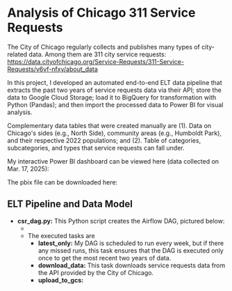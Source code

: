 # Analysis of Chicago 311 Service Requests

The City of Chicago regularly collects and publishes many types of city-related data. Among them are 311 city service requests: https://data.cityofchicago.org/Service-Requests/311-Service-Requests/v6vf-nfxy/about_data

In this project, I developed an automated end-to-end ELT data pipeline that extracts the past two years of service requests data via their API; store the data to Google Cloud Storage; load it to BigQuery for transformation with Python (Pandas); and then import the processed data to Power BI for visual analysis.

Complementary data tables that were created manually are (1). Data on Chicago's sides (e.g., North Side), community areas (e.g., Humboldt Park), and their respective 2022 populations; and (2). Table of categories, subcategories, and types that service requests can fall under.

My interactive Power BI dashboard can be viewed here (data collected on Mar. 17, 2025):

The pbix file can be downloaded here:

## ELT Pipeline and Data Model

- **csr_dag.py:** This Python script creates the Airflow DAG, pictured below:
  - <image>
  - The executed tasks are
    - **latest_only:** My DAG is scheduled to run every week, but if there any missed runs, this task ensures that the DAG is executed only once to get the most recent two years of data.
    - **download_data:** This task downloads service requests data from the API provided by the City of Chicago.
    - **upload_to_gcs:** 
